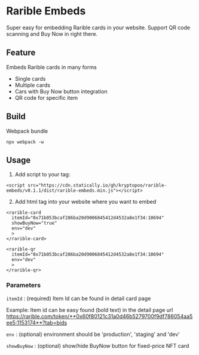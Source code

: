 # Rarible Embeds

Super easy for embedding Rarible cards in your website. Support QR code scanning and Buy Now in right there.

## Feature

Embeds Rarible cards in many forms

-   Single cards
-   Multiple cards
-   Cars with Buy Now button integration
-   QR code for specific item

## Build

Webpack bundle

```
npx webpack -w
```

## Usage

1. Add script to your <head> tag:

```
<script src="https://cdn.statically.io/gh/kryptopoo/rarible-embeds/v0.1.1/dist/rarible-embeds.min.js"></script>
```

2. Add html tag into your website where you want to embed

```
<rarible-card
  itemId="0x71b053bcaf286ba20d9006845412d4532a8e1f34:10694"
  showBuyNow="true"
  env="dev"
  >
</rarible-card>
```

```
<rarible-qr
  itemId="0x71b053bcaf286ba20d9006845412d4532a8e1f34:10694"
  env="dev"
  >
</rarible-qr>
```

### Parameters

`itemId` : (required) Item Id can be found in detail card page

Example: Item id can be easy found (bold text) in the detail page url https://rarible.com/token/**0x60f80121c31a0d46b5279700f9df786054aa5ee5:1153174**?tab=bids

`env` : (optional) environment should be 'production', 'staging' and 'dev'

`showBuyNow` : (optional) show/hide BuyNow button for fixed-price NFT card
